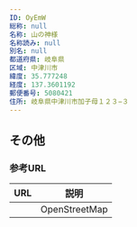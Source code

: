 ```yaml
---
ID: OyEmW
総称: null
名称: 山の神様
名称読み: null
別名: null
都道府県: 岐阜県
区域: 中津川市
緯度: 35.777248
経度: 137.3601192
郵便番号: 5080421
住所: 岐阜県中津川市加子母１２３−３
---
```


## その他

### 参考URL

| URL | 説明          |
| --- | ------------- |
|     | OpenStreetMap |
